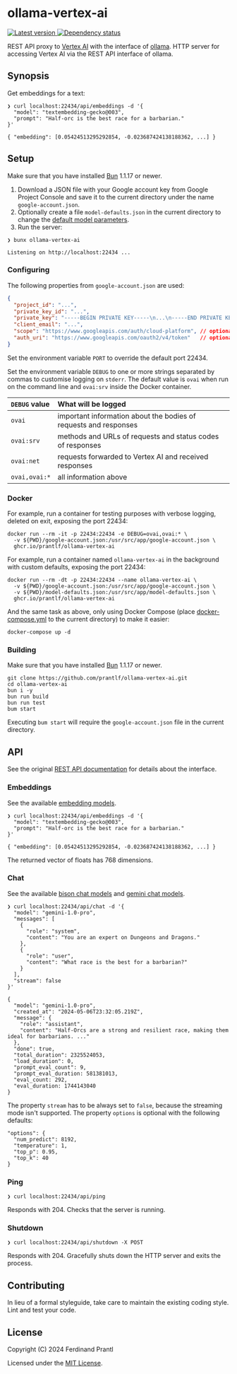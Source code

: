 # ollama-vertex-ai

[![Latest version](https://img.shields.io/npm/v/ollama-vertex-ai)
 ![Dependency status](https://img.shields.io/librariesio/release/npm/ollama-vertex-ai)
](https://www.npmjs.com/package/ollama-vertex-ai)

REST API proxy to [Vertex AI] with the interface of [ollama]. HTTP server for accessing Vertex AI via the REST API interface of ollama.

## Synopsis

Get embeddings for a text:

```
❯ curl localhost:22434/api/embeddings -d '{
  "model": "textembedding-gecko@003",
  "prompt": "Half-orc is the best race for a barbarian."
}'

{ "embedding": [0.05424513295292854, -0.023687424138188362, ...] }
```

## Setup

Make sure that you have installed [Bun] 1.1.17 or newer.

1. Download a JSON file with your Google account key from Google Project Console and save it to the current directory under the name `google-account.json`.
2. Optionally create a file `model-defaults.json` in the current directory to change the [default model parameters].
3. Run the server:

```
❯ bunx ollama-vertex-ai

Listening on http://localhost:22434 ...
```

### Configuring

The following properties from `google-account.json` are used:

```json
{
  "project_id": "...",
  "private_key_id": "...",
  "private_key": "-----BEGIN PRIVATE KEY-----\n...\n-----END PRIVATE KEY-----\n",
  "client_email": "...",
  "scope": "https://www.googleapis.com/auth/cloud-platform", // optional, can be missing
  "auth_uri": "https://www.googleapis.com/oauth2/v4/token"   // optional, can be missing
}
```

Set the environment variable `PORT` to override the default port 22434.

Set the environment variable `DEBUG` to one or more strings separated by commas to customise logging on `stderr`. The default value is `ovai` when run on the command line and `ovai:srv` inside the Docker container.

| `DEBUG` value | What will be logged                                              |
|:--------------|:-----------------------------------------------------------------|
| `ovai`        | important information about the bodies of requests and responses |
| `ovai:srv`    | methods and URLs of requests and status codes of responses       |
| `ovai:net`    | requests forwarded to Vertex AI and received responses           |
| `ovai,ovai:*` | all information above                                            |

### Docker

For example, run a container for testing purposes with verbose logging, deleted on exit, exposing the port 22434:

    docker run --rm -it -p 22434:22434 -e DEBUG=ovai,ovai:* \
      -v ${PWD}/google-account.json:/usr/src/app/google-account.json \
      ghcr.io/prantlf/ollama-vertex-ai

For example, run a container named `ollama-vertex-ai` in the background with custom defaults, exposing the port 22434:

    docker run --rm -dt -p 22434:22434 --name ollama-vertex-ai \
      -v ${PWD}/google-account.json:/usr/src/app/google-account.json \
      -v ${PWD}/model-defaults.json:/usr/src/app/model-defaults.json \
      ghcr.io/prantlf/ollama-vertex-ai

And the same task as above, only using Docker Compose (place [docker-compose.yml] to the current directory) to make it easier:

    docker-compose up -d

### Building

Make sure that you have installed [Bun] 1.1.17 or newer.

    git clone https://github.com/prantlf/ollama-vertex-ai.git
    cd ollama-vertex-ai
    bun i -y
    bun run build
    bun run test
    bum start

Executing `bum start` will require the `google-account.json` file in the current directory.

## API

See the original [REST API documentation] for details about the interface.

### Embeddings

See the available [embedding models].

```
❯ curl localhost:22434/api/embeddings -d '{
  "model": "textembedding-gecko@003",
  "prompt": "Half-orc is the best race for a barbarian."
}'

{ "embedding": [0.05424513295292854, -0.023687424138188362, ...] }
```

The returned vector of floats has 768 dimensions.

### Chat

See the available [bison chat models] and [gemini chat models].

```
❯ curl localhost:22434/api/chat -d '{
  "model": "gemini-1.0-pro",
  "messages": [
    {
      "role": "system",
      "content": "You are an expert on Dungeons and Dragons."
    },
    {
      "role": "user",
      "content": "What race is the best for a barbarian?"
    }
  ],
  "stream": false
}'

{
  "model": "gemini-1.0-pro",
  "created_at": "2024-05-06T23:32:05.219Z",
  "message": {
    "role": "assistant",
    "content": "Half-Orcs are a strong and resilient race, making them ideal for barbarians. ..."
  },
  "done": true,
  "total_duration": 2325524053,
  "load_duration": 0,
  "prompt_eval_count": 9,
  "prompt_eval_duration: 581381013,
  "eval_count: 292,
  "eval_duration: 1744143040
}
```

The property `stream` has to be always set to `false`, because the streaming mode isn't supported. The property `options` is optional with the following defaults:

```
"options": {
  "num_predict": 8192,
  "temperature": 1,
  "top_p": 0.95,
  "top_k": 40
}
```

### Ping

```
❯ curl localhost:22434/api/ping
```

Responds with 204. Checks that the server is running.

### Shutdown

```
❯ curl localhost:22434/api/shutdown -X POST
```

Responds with 204. Gracefully shuts down the HTTP server and exits the process.

## Contributing

In lieu of a formal styleguide, take care to maintain the existing coding style. Lint and test your code.

## License

Copyright (C) 2024 Ferdinand Prantl

Licensed under the [MIT License].

[MIT License]: http://en.wikipedia.org/wiki/MIT_License
[Vertex AI]: https://cloud.google.com/vertex-ai
[ollama]: https://ollama.com
[Bun]: https://bun.sh
[default model parameters]: ./model-defaults.json
[docker-compose.yml]: ./docker-compose.yml
[REST API documentation]: https://github.com/ollama/ollama/blob/main/docs/api.md
[embedding models]: https://cloud.google.com/vertex-ai/generative-ai/docs/model-reference/text-embeddings#model_versions
[bison chat models]: https://cloud.google.com/vertex-ai/generative-ai/docs/model-reference/text-chat#model_versions
[gemini chat models]: https://cloud.google.com/vertex-ai/generative-ai/docs/model-reference/gemini#model_versions
